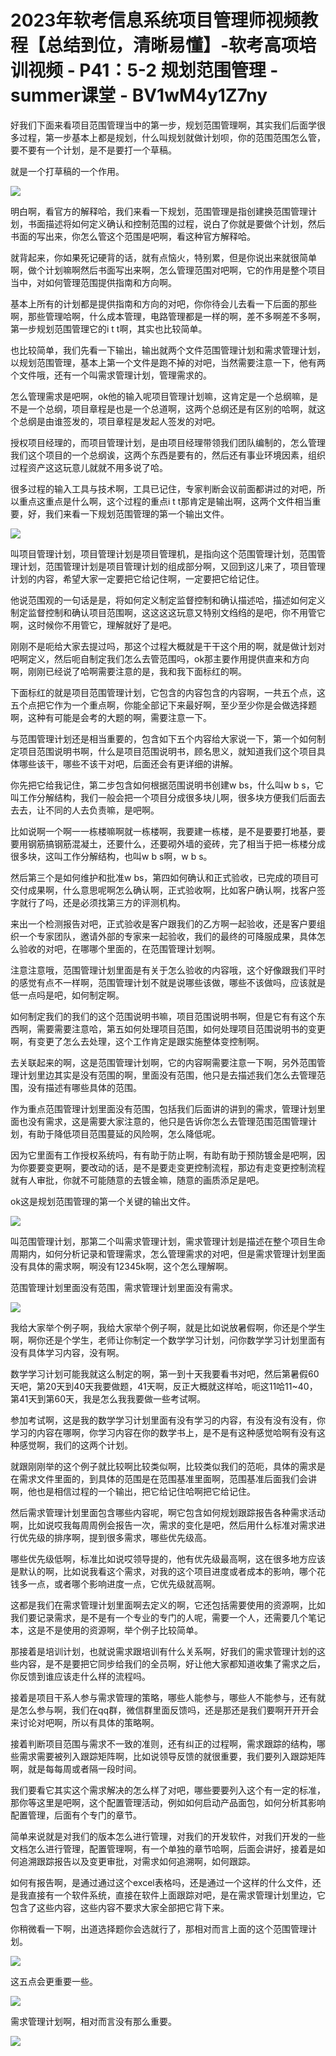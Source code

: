 # 2023年软考信息系统项目管理师视频教程【总结到位，清晰易懂】-软考高项培训视频 - P41：5-2 规划范围管理 - summer课堂 - BV1wM4y1Z7ny

好我们下面来看项目范围管理当中的第一步，规划范围管理啊，其实我们后面学很多过程，第一步基本上都是规划，什么叫规划就做计划呗，你的范围范围怎么管，要不要有一个计划，是不是要打一个草稿。

就是一个打草稿的一个作用。

![](img/38072e55352baa3fe5121f34bc822b09_1.png)

明白啊，看官方的解释哈，我们来看一下规划，范围管理是指创建换范围管理计划，书面描述将如何定义确认和控制范围的过程，说白了你就是要做个计划，然后书面的写出来，你怎么管这个范围是吧啊，看这种官方解释哈。

就背起来，你如果死记硬背的话，就有点恼火，特别累，但是你说出来就很简单啊，做个计划嘛啊然后书面写出来啊，怎么管理范围对吧啊，它的作用是整个项目当中，对如何管理范围提供指南和方向啊。

基本上所有的计划都是提供指南和方向的对吧，你你待会儿去看一下后面的那些啊，那些管理哈啊，什么成本管理，电路管理都是一样的啊，差不多啊差不多啊，第一步规划范围管理它的i t t啊，其实也比较简单。

也比较简单，我们先看一下输出，输出就两个文件范围管理计划和需求管理计划，以规划范围管理，基本上第一个文件是跑不掉的对吧，当然需要注意一下，他有两个文件哦，还有一个叫需求管理计划，管理需求的。

怎么管理需求是吧啊，ok他的输入呢项目管理计划嘛，这肯定是一个总纲嘛，是不是一个总纲，项目章程是也是一个总道啊，这两个总纲还是有区别的哈啊，就这个总纲是由谁签发的，项目章程是发起人签发的对吧。

授权项目经理的，而项目管理计划，是由项目经理带领我们团队编制的，怎么管理我们这个项目的一个总纲诶，这两个东西是要有的，然后还有事业环境因素，组织过程资产这这玩意儿就就不用多说了哈。

很多过程的输入工具与技术啊，工具已记住，专家判断会议前面都讲过的对吧，所以重点这重点是什么啊，这个过程的重点i t t那肯定是输出啊，这两个文件相当重要，好，我们来看一下规划范围管理的第一个输出文件。



![](img/38072e55352baa3fe5121f34bc822b09_3.png)

叫项目管理计划，项目管理计划是项目管理机，是指向这个范围管理计划，范围管理计划，范围管理计划是项目管理计划的组成部分啊，又回到这儿来了，项目管理计划的内容，希望大家一定要把它给记住啊，一定要把它给记住。

他说范围观的一句话是是，将如何定义制定监督控制和确认描述哈，描述如何定义制定监督控制和确认项目范围啊，这这这这玩意又特别文绉绉的是吧，你不用管它啊，这时候你不用管它，理解就好了是吧。

刚刚不是呃给大家去提过吗，那这个过程大概就是干干这个用的啊，就是做计划对吧啊定义，然后呃自制定我们怎么去管范围吗，ok那主要作用提供直来和方向啊，刚刚已经说了哈啊需要注意的是，我和我下面标红的啊。

下面标红的就是项目范围管理计划，它包含的内容包含的内容啊，一共五个点，这五个点把它作为一个重点啊，你能全部记下来最好啊，至少至少你是会做选择题啊，这种有可能是会考的大题的啊，需要注意一下。

与范围管理计划还是相当重要的，包含如下五个内容给大家说一下，第一个如何制定项目范围说明书啊，什么是项目范围说明书，顾名思义，就知道我们这个项目具体哪些该干，哪些不该干对吧，后面还会有更详细的讲解。

你先把它给我记住，第二步包含如何根据范围说明书创建w bs，什么叫w b s，它叫工作分解结构，我们一般会把一个项目分成很多块儿啊，很多块方便我们后面去去去，让不同的人去负责嘛，是吧啊。

比如说啊一个啊一一栋楼嘛啊就一栋楼啊，我要建一栋楼，是不是要要打地基，要要用钢筋搞钢筋混凝土，还要什么，还要砌外墙的瓷砖，完了相当于把一栋楼分成很多块，这叫工作分解结构，也叫w b s啊，w b s。

然后第三个是如何维护和批准w bs，第四如何确认和正式验收，已完成的项目可交付成果啊，什么意思呢啊怎么确认啊，正式验收啊，比如客户确认啊，找客户签字就行了吗，还是必须找第三方的评测机构。

来出一个检测报告对吧，正式验收是客户跟我们的乙方啊一起验收，还是客户要组织一个专家团队，邀请外部的专家来一起验收，我们的最终的可降服成果，具体怎么验收的对吧，在哪哪个里面的，在范围管理计划啊。

注意注意哦，范围管理计划里面是有关于怎么验收的内容哦，这个好像跟我们平时的感觉有点不一样啊，范围管理计划不就是说哪些该做，哪些不该做吗，应该就是低一点吗是吧，如何制定啊。

如何制定我们的我们的这个范围说明书嘛，项目范围说明书啊，但是它有有这个东西啊，需要需要注意哈，第五如何处理项目范围，如何处理项目范围说明书的变更啊，有变更了怎么去处理，这个工作肯定是跟实施整体变控制啊。

去关联起来的啊，这是范围管理计划啊，它的内容啊需要注意一下啊，另外范围管理计划里边其实是没有范围的啊，里面没有范围，他只是去描述我们怎么去管理范围，没有描述有哪些具体的范围。

作为重点范围管理计划里面没有范围，包括我们后面讲的讲到的需求，管理计划里面也没有需求，这是需要大家注意的，他只是告诉你怎么去管理范围范围管理计划，有助于降低项目范围蔓延的风险啊，怎么降低呢。

因为它里面有工作授权系统吗，有有助于防止啊，有助有助于预防镀金是吧啊，因为你要要变更啊，要改动的话，是不是要走变更控制流程，那边有走变更控制流程就有人审批，你就不可能随意的去镀金嘛，随意的画质添足是吧。

ok这是规划范围管理的第一个关键的输出文件。

![](img/38072e55352baa3fe5121f34bc822b09_5.png)

叫范围管理计划，那第二个叫需求管理计划，需求管理计划是描述在整个项目生命周期内，如何分析记录和管理需求，怎么管理需求的对吧，但是需求管理计划里面没有具体的需求啊，啊没有12345k啊，这个怎么理解啊。

范围管理计划里面没有范围，需求管理计划里面没有需求。

![](img/38072e55352baa3fe5121f34bc822b09_7.png)

我给大家举个例子啊，我给大家举个例子啊，就是比如说放暑假啊，你还是个学生啊，啊你还是个学生，老师让你制定一个数学学习计划，问你数学学习计划里面有没有具体学习内容，没有啊。

数学学习计划可能我就这么制定的啊，第一到十天我要看书对吧，然后第暑假60天吧，第20天到40天我要做题，41天啊，反正大概就这样哈，呃这11哈11~40，第41天到第60天，我是怎么我我要做一些考试啊。

参加考试啊，这是我的数学学习计划里面有没有学习的内容，有没有没有没有，你学习的内容在哪啊，你学习内容在你的数学书上，是不是有这种感觉哈啊有没有这种感觉啊，我们的这两个计划。

就跟刚刚举的这个例子就比较啊比较类似啊，比较类似我们的范呃，具体的需求是在需求文件里面的，到具体的范围是在范围基准里面啊，范围基准后面我们会讲啊，他也是相信过程的一个输出，把它给记住哈啊把它给记住。

然后需求管理计划里面包含哪些内容呢，啊它包含如何规划跟踪报告各种需求活动啊，比如说哎我每周周例会报告一次，需求的变化是吧，然后用什么标准对需求进行优先级的排序啊，提到很多需求，哪些优先级高。

哪些优先级低啊，标准比如说哎领导提的，他有优先级最高啊，这在很多地方应该是默认的啊，比如说我看这个需求，对我的这个项目进度或者成本的影响，哪个花钱多一点，或者哪个影响进度一点，它优先级就高啊。

这都是我们在需求管理计划里面啊去定义的啊，它还包括需要使用的资源啊，比如我们要记录需求，是不是有一个专业的专门的人呢，需要一个人，还需要几个笔记本，这是不是使用的资源啊，举个例子比较简单。

那接着是培训计划，也就说需求跟培训有什么关系啊，好我们的需求管理计划的这些内容，是不是要把它同步给我们的全员啊，好让他大家都知道收集了需求之后，你反馈到谁应该走什么样的流程吗。

接着是项目干系人参与需求管理的策略，哪些人能参与，哪些人不能参与，还有就是怎么参与啊，我们在qq群，微信群里面反馈吗，还是那还是我们要啊开开开会来讨论对吧啊，所以有具体的策略啊。

接着判断项目范围与需求不一致的准则，还有纠正的过程啊，需求跟踪的结构，哪些需求需要被列入跟踪矩阵啊，比如说领导反馈的就很重要，我们要列入跟踪矩阵啊，就是每每周或者隔一段时间。

我们要看它其实这个需求解决的怎么样了对吧，哪些要要列入这个有一定的标准，那你等这里是吧啊，这个配置管理活动，例如如何启动产品面包，如何分析其影响配置管理，后面有个专门的章节。

简单来说就是对我们的版本怎么进行管理，对我们的开发软件，对我们开发的一些文档怎么进行管理，配置管理啊，有一个单独的章节哈啊，后面会讲好，接着是如何追溯跟踪报告以及变更审批，对需求如何追溯啊，如何跟踪。

如何有报告啊，是通过通过这个excel表格吗，还是通过一个这样的什么文件，还是我直接有一个软件系统，直接在软件上面跟踪对吧，是在需求管理计划里边，它包含了这些内容，这些内容不要求大家全部把它背下来。

你稍微看一下啊，出道选择题你会选就行了，那相对而言上面的这个范围管理计划。

![](img/38072e55352baa3fe5121f34bc822b09_9.png)

这五点会更重要一些。

![](img/38072e55352baa3fe5121f34bc822b09_11.png)

需求管理计划啊，相对而言没有那么重要。

![](img/38072e55352baa3fe5121f34bc822b09_13.png)